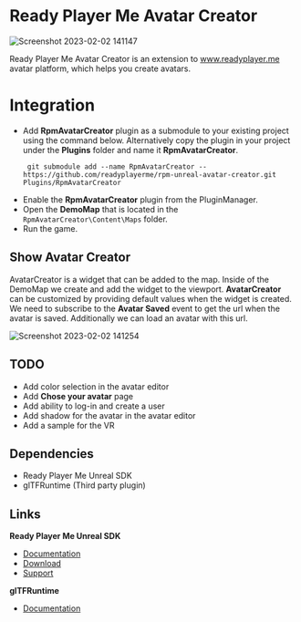 # Ready Player Me Avatar Creator

![Screenshot 2023-02-02 141147](https://user-images.githubusercontent.com/3124894/216334496-96b035ce-d6dc-4609-a43a-f53cf8722a92.png)

Ready Player Me Avatar Creator is an extension to www.readyplayer.me avatar platform, which helps you create avatars.

# Integration

- Add **RpmAvatarCreator** plugin as a submodule to your existing project using the command below. Alternatively copy the plugin in your project under the **Plugins** folder and name it **RpmAvatarCreator**.
  ```
   git submodule add --name RpmAvatarCreator -- https://github.com/readyplayerme/rpm-unreal-avatar-creator.git Plugins/RpmAvatarCreator
  ```
- Enable the **RpmAvatarCreator** plugin from the PluginManager.
- Open the **DemoMap** that is located in the `RpmAvatarCreator\Content\Maps` folder.
- Run the game.

## Show Avatar Creator

AvatarCreator is a widget that can be added to the map.
Inside of the DemoMap we create and add the widget to the viewport.
**AvatarCreator** can be customized by providing default values when the widget is created.
We need to subscribe to the **Avatar Saved** event to get the url when the avatar is saved.
Additionally we can load an avatar with this url.

![Screenshot 2023-02-02 141254](https://user-images.githubusercontent.com/3124894/216334568-a64b674c-f9b8-4da7-a74e-4ba3249f8798.png)

## TODO

- Add color selection in the avatar editor
- Add **Chose your avatar** page
- Add ability to log-in and create a user
- Add shadow for the avatar in the avatar editor
- Add a sample for the VR

## Dependencies
- Ready Player Me Unreal SDK 
- glTFRuntime (Third party plugin)

## Links
**Ready Player Me Unreal SDK**
- [Documentation](https://docs.readyplayer.me/ready-player-me/integration-guides/unreal-engine-4)
- [Download](https://docs.readyplayer.me/ready-player-me/integration-guides/unreal-engine-4/unreal-plugin-download)
- [Support](https://docs.readyplayer.me/ready-player-me/integration-guides/unreal-engine-4/troubleshooting)

**glTFRuntime**
- [Documentation](https://github.com/rdeioris/glTFRuntime-docs/blob/master/README.md)
